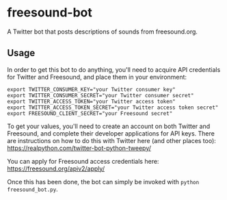 # freesound-bot
A Twitter bot that posts descriptions of sounds from freesound.org.

## Usage
In order to get this bot to do anything, you'll need to acquire API credentials for Twitter and Freesound,
and place them in your environment:
```
export TWITTER_CONSUMER_KEY="your Twitter consumer key"
export TWITTER_CONSUMER_SECRET="your Twitter consumer secret"
export TWITTER_ACCESS_TOKEN="your Twitter access token"
export TWITTER_ACCESS_TOKEN_SECRET="your Twitter access token secret"
export FREESOUND_CLIENT_SECRET="your Freesound secret"
```
To get your values, you'll need to create an account on both Twitter and Freesound, and complete
their developer applications for API keys. There are instructions on how to do this with Twitter
here (and other places too): https://realpython.com/twitter-bot-python-tweepy/

You can apply for Freesound access credentials here: https://freesound.org/apiv2/apply/

Once this has been done, the bot can simply be invoked with `python freesound_bot.py`.
